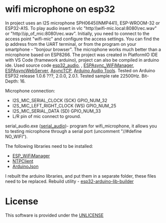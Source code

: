 # wifi microphone on esp32

  In project uses an  I2S microphone SPH0645(INMP441), ESP-WROOM-32 or ESP32-A1S.
  To play audio insert in vlc  "http:\\\wifi-mic.local:8080\rec.wav"  or "http:\\\ip_of_mic:8080\rec.wav".
  Initially, you need to connect to the access point "wifi-mic" and configure the access settings.
  You can find the ip address from the UART terminal, or from the program on your smartphone - "bonjour browser".
  The microphone works much better than a microphone based on ESP8266.
  The project was created in  PlatformIO IDE with VS Code (framework arduino), project can also be compiled in arduino ide.
  Used source code <a href="https://github.com/atomic14/esp32_audio" rel="nofollow">esp32_audio</a>, , <a href="https://github.com/khoih-prog/ESPAsync_WiFiManager"    rel="nofollow">ESPAsync_WiFiManager</a>, <a href="https://github.com/me-no-dev/ESPAsyncWebServer" rel="nofollow">ESPAsyncWebServer</a>, <a href="https://github.com/me-no-dev/AsyncTCP" rel="nofollow">AsyncTCP</a>, <a href="https://github.com/pschatzmann/arduino-audio-tools" rel="nofollow">Arduino Audio Tools</a>.
  Tested on Arduino ESP32 release 1.0.6 ???, 2.0.0, 2.0.1.
  Tested sample rate 22500Hz.
  Bit-Depth: 16.
  
  Microphone connection: 
  - I2S_MIC_SERIAL_CLOCK      (SCK)      GPIO_NUM_32
  - I2S_MIC_LEFT_RIGHT_CLOCK  (WS)       GPIO_NUM_25
  - I2S_MIC_SERIAL_DATA       (SD)       GPIO_NUM_33
  - L/R pin of mic connect to ground.
  
  serial_audio.exe (<a href="https://github.com/vernonet/serial_audio" rel="nofollow">serial_audio</a>)- program for wifi_microphone,  it allows you to testing  microphone through a serial port (uncomment  "//#define NO_WIFI").
  
  The following libraries need to be installed:
  - <a href="https://github.com/khoih-prog/ESP_WiFiManager" rel="nofollow">ESP_WiFiManager</a>
  - <a href="https://github.com/arduino-libraries/NTPClient" rel="nofollow">NTPClient</a>
  - <a href="https://github.com/bblanchon/ArduinoJson" rel="nofollow">ArduinoJson</a>  

  I rebuilt the arduino libraries, and put them in a separate folder, these files need to be replaced.
  Rebuild utility - <a href="https://github.com/espressif/esp32-arduino-lib-builder" rel="nofollow">esp32-arduino-lib-builder</a>  



# License

  This software is provided under the  <a href="http://unlicense.org/" rel="nofollow">UNLICENSE</a>

